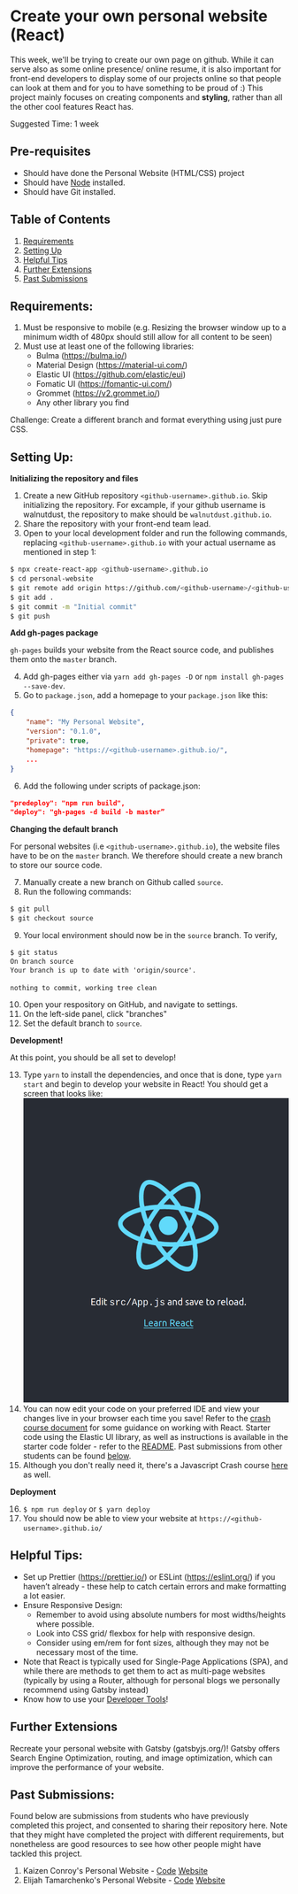 # Create your own personal website (React)

This week, we'll be trying to create our own page on github. While it can serve also as some online presence/ online resume, it is also important for front-end developers to display some of our projects online so that people can look at them and for you to have something to be proud of :) This project mainly focuses on creating components and **styling**, rather than all the other cool features React has.

Suggested Time: 1 week

## Pre-requisites

- Should have done the Personal Website (HTML/CSS) project
- Should have [Node](https://nodejs.org/en/) installed.
- Should have Git installed.

## Table of Contents

1. [Requirements](#requirements)
2. [Setting Up](#setting-up)
3. [Helpful Tips](#helpful-tips)
4. [Further Extensions](#further-extensions)
5. [Past Submissions](#past-submissions)

## Requirements:

1. Must be responsive to mobile (e.g. Resizing the browser window up to a minimum width of 480px should still allow for all content to be seen)
2. Must use at least one of the following libraries:
   - Bulma (https://bulma.io/)
   - Material Design (https://material-ui.com/)
   - Elastic UI (https://github.com/elastic/eui)
   - Fomatic UI (https://fomantic-ui.com/)
   - Grommet (https://v2.grommet.io/)
   - Any other library you find

Challenge: Create a different branch and format everything using just pure CSS.

## Setting Up:

**Initializing the repository and files**

1. Create a new GitHub repository `<github-username>.github.io`. Skip initializing the repository. For excample, if your github username is walnutdust, the repository to make should be `walnutdust.github.io`.
2. Share the repository with your front-end team lead.
3. Open to your local development folder and run the following commands, replacing `<github-username>.github.io` with your actual username as mentioned in step 1:

```bash
$ npx create-react-app <github-username>.github.io
$ cd personal-website
$ git remote add origin https://github.com/<github-username>/<github-username>.github.io.git
$ git add .
$ git commit -m "Initial commit"
$ git push
```

**Add gh-pages package**

`gh-pages` builds your website from the React source code, and publishes them onto the `master` branch.

4. Add gh-pages either via `yarn add gh-pages -D` or `npm install gh-pages --save-dev`.
5. Go to `package.json`, add a homepage to your `package.json` like this:

```json
{
    "name": "My Personal Website",
    "version": "0.1.0",
    "private": true,
    "homepage": "https://<github-username>.github.io/",
    ...
}
```

6. Add the following under scripts of package.json:

```json
"predeploy": "npm run build",
"deploy": "gh-pages -d build -b master”
```

**Changing the default branch**

For personal websites (i.e `<github-username>.github.io`), the website files have to be on the `master` branch. We therefore should create a new branch to store our source code.

7. Manually create a new branch on Github called `source`.
8. Run the following commands:

```bash
$ git pull
$ git checkout source
```

9. Your local environment should now be in the `source` branch. To verify,

```
$ git status
On branch source
Your branch is up to date with 'origin/source'.

nothing to commit, working tree clean
```

10. Open your respository on GitHub, and navigate to settings.
11. On the left-side panel, click "branches"
12. Set the default branch to `source`.

**Development!**

At this point, you should be all set to develop!

13. Type `yarn` to install the dependencies, and once that is done, type `yarn start` and begin to develop your website in React! You should get a screen that looks like:
    ![React Starting Screen](Images/react_start.png)
14. You can now edit your code on your preferred IDE and view your changes live in your browser each time you save! Refer to the [crash course document](react-crash-course.md) for some guidance on working with React. Starter code using the Elastic UI library, as well as instructions is available in the starter code folder - refer to the [README](./Starter%20Code/README.md). Past submissions from other students can be found [below](#Past-submissions).
15. Although you don't really need it, there's a Javascript Crash course [here](../Hacker%20News%20Application/js-crash-course.md) as well.

**Deployment**

16. `$ npm run deploy` or `$ yarn deploy`
17. You should now be able to view your website at `https://<github-username>.github.io/`

## Helpful Tips:

- Set up Prettier (https://prettier.io/) or ESLint (https://eslint.org/) if you haven’t already - these help to catch certain errors and make formatting a lot easier.
- Ensure Responsive Design:
  - Remember to avoid using absolute numbers for most widths/heights where possible.
  - Look into CSS grid/ flexbox for help with responsive design.
  - Consider using em/rem for font sizes, although they may not be necessary most of the time.
- Note that React is typically used for Single-Page Applications (SPA), and while there are methods to get them to act as multi-page websites (typically by using a Router, although for personal blogs we personally recommend using Gatsby instead)
- Know how to use your [Developer Tools](../Basic%20Tools/Developer%20Tools.md)!

## Further Extensions

Recreate your personal website with Gatsby (gatsbyjs.org/)! Gatsby offers Search Engine Optimization, routing, and image optimization, which can improve the performance of your website.

## Past Submissions:

Found below are submissions from students who have previously completed this project, and consented to sharing their repository here. Note that they might have completed the project with different requirements, but nonetheless are good resources to see how other people might have tackled this project.

1. Kaizen Conroy's Personal Website - [Code](https://github.com/kaizen3031593/kaizen3031593.github.io/tree/source) [Website](https://kaizen3031593.github.io/)
2. Elijah Tamarchenko's Personal Website - [Code](https://github.com/Conqueror1776/Conqueror1776.github.io) [Website](https://conqueror1776.github.io/)
